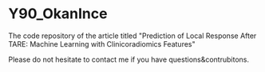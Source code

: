 # Y90_OkanInce


The code repository of the article titled "Prediction of Local Response After TARE: Machine Learning with Clinicoradiomics Features"

Please do not hesitate to contact me if you have questions&contrubitons.
